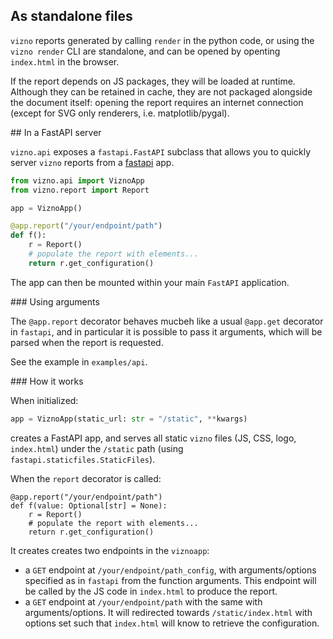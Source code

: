 ## As standalone files

`vizno` reports generated by calling `render` in the python code, or using the `vizno render` CLI are standalone, and can be opened by openting `index.html` in the browser.

If the report depends on JS packages, they will be loaded at runtime. Although they can be retained in cache, they are not packaged alongside the document itself: opening the report requires an internet connection (except for SVG only renderers, i.e. matplotlib/pygal).

## In a FastAPI server

`vizno.api` exposes a `fastapi.FastAPI` subclass that allows you to quickly server `vizno` reports from a [fastapi]() app.

```python
from vizno.api import ViznoApp
from vizno.report import Report

app = ViznoApp()

@app.report("/your/endpoint/path")
def f():
    r = Report()
    # populate the report with elements...
    return r.get_configuration()
```

The app can then be mounted within your main `FastAPI` application.

### Using arguments

The `@app.report` decorator behaves mucbeh like a usual `@app.get` decorator in `fastapi`, and in particular it is possible to pass it arguments, which will be parsed when the report is requested.

See the example in `examples/api`.

### How it works

When initialized:

```python
app = ViznoApp(static_url: str = "/static", **kwargs)
```

creates a FastAPI app, and serves all static `vizno` files (JS, CSS, logo, `index.html`) under the `/static` path (using `fastapi.staticfiles.StaticFiles`).

When the `report` decorator is called:

```
@app.report("/your/endpoint/path")
def f(value: Optional[str] = None):
    r = Report()
    # populate the report with elements...
    return r.get_configuration()
```

It creates creates two endpoints in the `viznoapp`:

- a `GET` endpoint at `/your/endpoint/path_config`, with arguments/options specified as in `fastapi` from the function arguments. This endpoint will be called by the JS code in `index.html` to produce the report.
- a `GET` endpoint at `/your/endpoint/path` with the same with arguments/options. It will redirected towards `/static/index.html` with options set such that `index.html` will know to retrieve the configuration.




